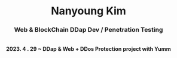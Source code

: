 
<div align="center">
  
  <h1>Nanyoung Kim</h1>


### Web & BlockChain DDap Dev / Penetration Testing

  <br>
  <b>2023. 4 . 29 ~ <b> DDap & Web + DDos Protection project with Yumm
